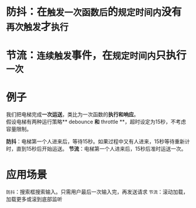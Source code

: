 # 防抖：在`触发一次函数后`的`规定时间内`没有`再次触发`才`执行`

# 节流：`连续触发`事件，在`规定时间内`只执行`一次`

# 例子
我们把电梯完成**一次运送**，类比为一次函数的**执行和响应**。      
假设电梯有两种运行策略** debounce **和** throttle **，超时设定为15秒，不考虑容量限制。            

**防抖**：电梯第一个人进来后，等待15秒。如果过程中又有人进来，15秒等待重新计时，直到15秒后开始运送。
**节流**：电梯第一个人进来后，15秒后准时运送一次。         

# 应用场景
 `防抖`：搜索框搜索输入。只需用户最后一次输入完，再发送请求
 `节流`：滚动加载，加载更多或滚到底部监听